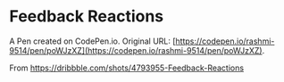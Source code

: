 # Feedback Reactions

A Pen created on CodePen.io. Original URL: [https://codepen.io/rashmi-9514/pen/poWJzXZ](https://codepen.io/rashmi-9514/pen/poWJzXZ).

From https://dribbble.com/shots/4793955-Feedback-Reactions
